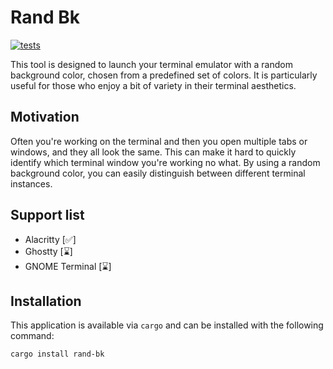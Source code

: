 # Rand Bk
[![tests](https://github.com/locnnil/rand-bk/actions/workflows/test.yml/badge.svg)](https://github.com/locnnil/rand-bk/actions/workflows/test.yml)

This tool is designed to launch your terminal emulator with a random background color, chosen from a predefined set of colors.
It is particularly useful for those who enjoy a bit of variety in their terminal aesthetics.

## Motivation

Often you're working on the terminal and then you open multiple tabs or windows, and they all look the same.
This can make it hard to quickly identify which terminal window you're working no what.
By using a random background color, you can easily distinguish between different terminal instances.

## Support list

- Alacritty [✅]
- Ghostty [⌛]
- GNOME Terminal [⌛]

## Installation

This application is available via `cargo` and can be installed with the following command:

```shell
cargo install rand-bk
```

